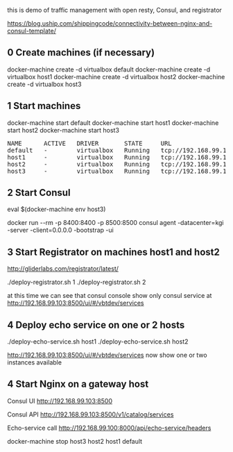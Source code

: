 this is demo of traffic management with open resty, Consul, and registrator

https://blog.uship.com/shippingcode/connectivity-between-nginx-and-consul-template/

0 Create machines (if necessary)
--------------------------------


docker-machine create -d virtualbox default
docker-machine create -d virtualbox host1
docker-machine create -d virtualbox host2
docker-machine create -d virtualbox host3


1 Start machines
----

docker-machine start default
docker-machine start host1
docker-machine start host2
docker-machine start host3


<pre>
NAME      ACTIVE   DRIVER       STATE     URL                         SWARM   DOCKER    ERRORS
default   -        virtualbox   Running   tcp://192.168.99.100:2376           v1.12.1   
host1     -        virtualbox   Running   tcp://192.168.99.101:2376           v1.12.1   
host2     -        virtualbox   Running   tcp://192.168.99.102:2376           v1.12.1
host3     -        virtualbox   Running   tcp://192.168.99.103:2376           v1.12.1
</pre>   

2 Start Consul
----
eval $(docker-machine env host3)

docker run --rm -p 8400:8400 -p 8500:8500  consul agent -datacenter=kgi -server  -client=0.0.0.0 -bootstrap -ui

3 Start Registrator on machines host1 and host2
-----------------------------------------------

http://gliderlabs.com/registrator/latest/

./deploy-registrator.sh 1 
./deploy-registrator.sh 2 


   at this time we can see that consul console show only consul service at
    http://192.168.99.103:8500/ui/#/vbtdev/services

4 Deploy echo service on one or 2 hosts
---------------------------------------
./deploy-echo-service.sh host1
./deploy-echo-service.sh host2

  http://192.168.99.103:8500/ui/#/vbtdev/services now show one or two instances available

4 Start Nginx on a gateway host
-------------------------------


Consul UI
http://192.168.99.103:8500

Consul API
http://192.168.99.103:8500/v1/catalog/services


Echo-service call
http://192.168.99.100:8000/api/echo-service/headers


docker-machine stop host3 host2 host1 default





